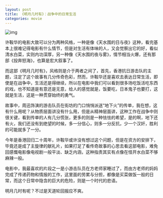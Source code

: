 ```yaml
---
layout: post
title: 《明月几时有》：战争中的日常生活
categories: movie
---
```


![img](https://img3.doubanio.com/view/photo/photo/public/p2461981195.webp)

许鞍华的电影大致可以分为两种风格，一种是像《天水围的日与夜》这种，看完基本上很难记得电影有什么情节，但是对生活有体味的人，又会觉察出它的好，看似清水白菜，实则内功深厚，另一种像《天水围的夜与雾》，情节相当火爆，还有那部《投奔怒海》，也算是宏大叙事了。

而这部《明月几时有》，风格则是介于两者之间了，首先，香港抗日游击队的主题，注定了这个故事有几分传奇色彩，然而，许鞍华还是喜欢去表达日常生活，即使是在战争中，生活还是得继续，所以在电影中我们可以看到很多场吃饭活吃东西的戏，也不知道是有意还是无意，给人的感觉就是，饭要吃，日本鬼子也要打，这就是生活，这是一种贯穿始终的勇气。

故事中，周迅饰演的游击队员在街坊的门口悄悄派送“地下火”的传单，我在想，这有什么用呢？从物质层面讲没有什么用，但是从精神层面讲，这种工作在战争中则很关键，看到传单的人有几分慌张，更多的则是一种怯怯的希望，是的啊，地下还有火，我们还没有到绝望的时候，多一分信心，则多一分反抗，少一个汉奸，胜利的可能就多了一分。

今年是香港回归二十周年，许鞍华或许没有想过这个问题，但是在资方的安排下，毕竟还是成了主旋律的献礼片，如果打足了看传奇故事的心思去看这部电影，难免回感慨电影像电视剧一般平淡、缺乏内涵，这种指责其实有点像在怪开水白菜不够麻辣一般。

电影中，我最喜欢的片段之一是小游击队员在方老师家睡过了，而由方老师的妈妈完成了传递药物和情报的工作，这里面的劳累与分担，都像是买菜做饭一般的日常，而这个日常中隐含的巨大的危险，则是一个时代的悲语。

明月几时有呢？不过是天道轮回报应不爽。